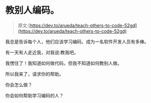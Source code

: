 # 教别人编码。

> 原文:[https://dev.to/arueda/teach-others-to-code-52gd](https://dev.to/arueda/teach-others-to-code-52gd)

我总是告诉每个人，他们应该学习编码，成为一名软件开发人员有多棒。

有一天有人走近我，对我说:教我吧。

我愣住了！我知道如何做代码，但我不知道如何教别人做。

所以我来了，请求你的帮助。

你会怎么做？

你会如何帮助学习编码的人？